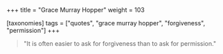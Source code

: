 +++
title = "Grace Murray Hopper"
weight = 103

[taxonomies]
tags = ["quotes", "grace murray hopper", "forgiveness", "permission"]
+++

> "It is often easier to ask for forgiveness than to ask for permission."

